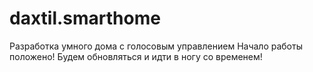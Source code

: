 # daxtil.smarthome
Разработка умного дома с голосовым управлением
Начало работы положено! Будем обновляться и идти в ногу со временем!
